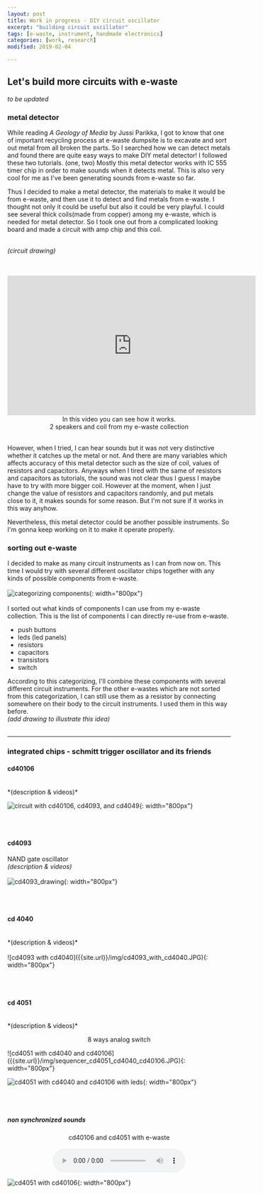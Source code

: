```yaml
---
layout: post
title: Work in progress - DIY circuit oscillator
excerpt: "building circuit oscillator"
tags: [e-waste, instrument, handmade electronics]
categories: [work, research]
modified: 2019-02-04

---
```


## Let's build more circuits with e-waste

*to be updated*

### metal detector
While reading *A Geology of Media* by Jussi Parikka, I got to know that one of important recycling process at e-waste dumpsite is to excavate and sort out metal from all broken the parts. So I searched how we can detect metals and found there are quite easy ways to make DIY metal detector! I followed these two tutorials. (one, two)
Mostly this metal detector works with IC 555 timer chip in order to make sounds when it detects metal. This is also very cool for me as I've been generating sounds from e-waste so far.

Thus I decided to make a metal detector, the materials to make it would be from e-waste, and then use it to detect and find metals from e-waste. I thought not only it could be useful but also it could be very playful.
I could see several thick coils(made from copper) among my e-waste, which is needed for metal detector. So I took one out from a complicated looking board and made a circuit with amp chip and this coil.
<br><br>

*(circuit drawing)*
<br><br><br>

<p align="center">
<iframe width="560" height="315" src="https://www.youtube.com/embed/J2WGZsE1m4w" frameborder="0" allow="accelerometer; autoplay; encrypted-media; gyroscope; picture-in-picture" allowfullscreen></iframe>
<br>
In this video you can see how it works.
<br>
2 speakers and coil from my e-waste collection
</p>

<br>
However, when I tried, I can hear sounds but it was not very distinctive whether it catches up the metal or not. And there are many variables which affects accuracy of this metal detector such as the size of coil, values of resistors and capacitors.
Anyways when I tired with the same of resistors and capacitors as tutorials, the sound was not clear thus I guess I maybe have to try with more bigger coil. However at the moment, when I just change the value of resistors and capacitors randomly, and put metals close to it, it makes sounds for some reason. But I'm not sure if it works in this way anyhow.

Nevertheless, this metal detector could be another possible instruments. So I'm gonna keep working on it to make it operate properly.


### sorting out e-waste
I decided to make as many circuit instruments as I can from now on. This time I would try with several different oscillator chips together with any kinds of possible components from e-waste.
<br><br>
![categorizing components]({{site.url}}/img/parts_categorization.gif){: width="800px"}
<br><br>
I sorted out what kinds of components I can use from my e-waste collection. This is the list of components I can directly re-use from e-waste.
* push buttons
* leds (led panels)
* resistors
* capacitors
* transistors
* switch

According to this categorizing, I'll combine these components with several different circuit instruments. For the other e-wastes which are not sorted from this categorization, I can still use them as a resistor by connecting somewhere on their body to the circuit instruments. I used them in this way before.
<br>
*(add drawing to illustrate this idea)*
<br><br>
<hr>

### integrated chips - schmitt trigger oscillator and its friends

#### cd40106
<br>
*(description & videos)*

![circuit with cd40106, cd4093, and cd4049]({{site.url}}/img/cd40106_4093_4049.png){: width="800px"}

<br><br>

#### cd4093
NAND gate oscillator
<br>
*(description & videos)*
<br><br>
![cd4093_drawing]({{site.url}}/img/cd4093_drawing.jpg){: width="800px"}

<br><br>

#### cd 4040
<br>
*(description & videos)*
<br><br>
![cd4093 with cd4040]({{site.url}}/img/cd4093_with_cd4040.JPG){: width="800px"}

<br><br>

#### cd 4051
<br>
*(description & videos)*
<p align="center">
8 ways analog switch
</p>
![cd4051 with cd4040 and cd40106]({{site.url}}/img/sequencer_cd4051_cd4040_cd40106.JPG){: width="800px"}

![cd4051 with cd4040 and cd40106 with leds]({{site.url}}/img/sequencer_with_leds.JPG){: width="800px"}


<br><br>
##### non synchronized sounds
<p align="center">
cd40106 and cd4051 with e-waste
<br><br>
<audio controls>
	<source src="/audio/cd40106,cd4051.mp3" type="audio/mpeg">
	<source src="/audio/cd40106,cd4051.ogg" type="audio/ogg">
	Your browser does not support the audio tag.
</audio>
</p>

![cd4051 with cd40106]({{site.url}}/img/cd40106,cd4051.JPG){: width="800px"}

<br><br><br>

